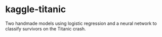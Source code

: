 # kaggle-titanic
Two handmade models using logistic regression and a neural network to classify survivors on the Titanic crash.
